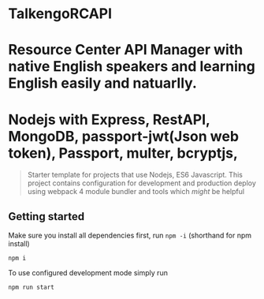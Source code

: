 # TalkengoRCAPI

# Resource Center API Manager with native English speakers and learning English easily and natuarlly. 

# Nodejs with Express, RestAPI, MongoDB, passport-jwt(Json web token), Passport, multer, bcryptjs, 

> Starter template for projects that use Nodejs, ES6 Javascript. This project contains configuration for development and production deploy using webpack 4 module bundler and tools which _might_ be helpful

## Getting started

Make sure you install all dependencies first, run `npm -i` (shorthand for npm install)

```
npm i
```

To use configured development mode simply run

```
npm run start
```


